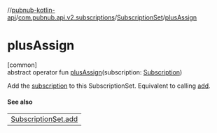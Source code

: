 //[pubnub-kotlin-api](../../../index.md)/[com.pubnub.api.v2.subscriptions](../index.md)/[SubscriptionSet](index.md)/[plusAssign](plus-assign.md)

# plusAssign

[common]\
abstract operator fun [plusAssign](plus-assign.md)(subscription: [Subscription](../-subscription/index.md))

Add the [subscription](plus-assign.md) to this SubscriptionSet. Equivalent to calling [add](add.md).

#### See also

| |
|---|
| [SubscriptionSet.add](add.md) |
